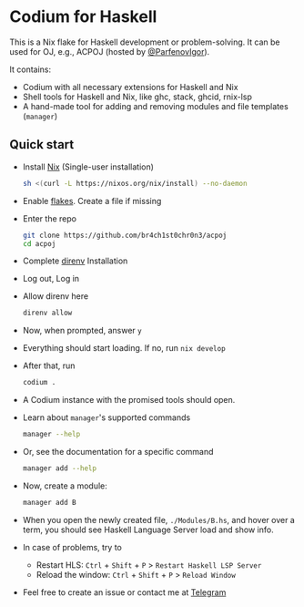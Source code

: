 # Codium for Haskell

This is a Nix flake for Haskell development or problem-solving. It can be used for OJ, e.g., ACPOJ (hosted by [@ParfenovIgor](https://github.com/ParfenovIgor)).

It contains:
- Codium with all necessary extensions for Haskell and Nix
- Shell tools for Haskell and Nix, like ghc, stack, ghcid, rnix-lsp
- A hand-made tool for adding and removing modules and file templates (`manager`)

## Quick start

- Install [Nix](https://nixos.org/download.html) (Single-user installation)
  ```sh
  sh <(curl -L https://nixos.org/nix/install) --no-daemon
  ```

- Enable [flakes](https://nixos.wiki/wiki/Flakes#Permanent). Create a file if missing

- Enter the repo
  ```sh
  git clone https://github.com/br4ch1st0chr0n3/acpoj
  cd acpoj
  ```

- Complete [direnv](https://direnv.net/docs/installation.html#from-system-packages) Installation

- Log out, Log in

- Allow direnv here
  ```sh
  direnv allow
  ```

- Now, when prompted, answer `y`

- Everything should start loading. If no, run `nix develop`

- After that, run
  ```sh
  codium .
  ```

- A Codium instance with the promised tools should open.

- Learn about `manager`'s supported commands
  ```sh
  manager --help
  ```

- Or, see the documentation for a specific command
  ```sh
  manager add --help
  ```

- Now, create a module:
  ```sh
  manager add B
  ```

- When you open the newly created file, `./Modules/B.hs`, and hover over a term, you should see Haskell Language Server load and show info.

- In case of problems, try to
  - Restart HLS: `Ctrl` + `Shift` + `P` > `Restart Haskell LSP Server`
  - Reload the window: `Ctrl` + `Shift` + `P` > `Reload Window`

- Feel free to create an issue or contact me at [Telegram](https://daniladanko.t.me)